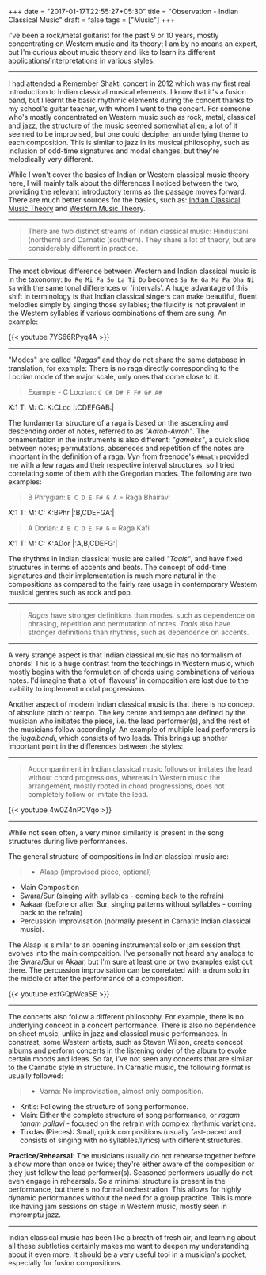 +++
date = "2017-01-17T22:55:27+05:30"
title = "Observation - Indian Classical Music"
draft = false
tags = ["Music"]
+++

I've been a rock/metal guitarist for the past 9 or 10 years, mostly concentrating on Western music and its theory; I am by no means an expert, but I'm curious about music theory and like to learn its different applications/interpretations in various styles.

---

I had attended a Remember Shakti concert in 2012 which was my first real introduction to Indian classical musical elements. I know that it's a fusion band, but I learnt the basic rhythmic elements during the concert thanks to my school's guitar teacher, with whom I went to the concert. For someone who's mostly concentrated on Western music such as rock, metal, classical and jazz, the structure of the music seemed somewhat alien; a lot of it seemed to be improvised, but one could decipher an underlying theme to each composition. This is similar to jazz in its musical philosophy, such as inclusion of odd-time signatures and modal changes, but they're melodically very different.

While I won't cover the basics of Indian or Western classical music theory here, I will mainly talk about the differences I noticed between the two, providing the relevant introductory terms as the passage moves forward. There are much better sources for the basics, such as: [Indian Classical Music Theory](http://raag-hindustani.com/) and [Western Music Theory](https://www.8notes.com/school/theory/staff_clefs_ledger_lines.asp?pageno=3).

---

> There are two distinct streams of Indian classical music: Hindustani (northern) and Carnatic (southern). They share a lot of theory, but are considerably different in practice.

---

The most obvious difference between Western and Indian classical music is in the taxonomy: `Do Re Mi Fa So La Ti Do` becomes `Sa Re Ga Ma Pa Dha Ni Sa` with the same tonal differences or 'intervals'. A huge advantage of this shift in terminology is that Indian classical singers can make beautiful, fluent melodies simply by singing those syllables; the fluidity is not prevalent in the Western syllables if various combinations of them are sung. An example:

{{< youtube 7YS66RPyq4A >}}

---

"Modes" are called *"Ragas"* and they do not share the same database in translation, for example: There is no raga directly corresponding to the Locrian mode of the major scale, only ones that come close to it. 

> Example - C Locrian: `C C# D# F F# G# A#`

<p>X:1
T:
M:
C:
K:CLoc
|:CDEFGAB:|
</p>

The fundamental structure of a raga is based on the ascending and descending order of notes, referred to as *"Aaroh-Avroh"*. The ornamentation in the instruments is also different: *"gamaks"*, a quick slide between notes; permutations, abseneces and repetition of the notes are important in the definition of a raga. *Vyn* from freenode's `##math` provided me with a few ragas and their respective interval structures, so I tried correlating some of them with the Gregorian modes. The following are two examples:

> B Phrygian: `B C D E F# G A` = Raga Bhairavi

<p>
X:1
T:
M:
C:
K:BPhr
|:B,CDEFGA:|
</p>

> A Dorian: `A B C D E F# G` = Raga Kafi

<p>
X:1
T:
M:
C:
K:ADor
|:A,B,CDEFG:|
</p>
<!-- 
> D Mixotonic: `D F# G A C` = Raga Jog

<p>
X:1
T:
M:
C:
K:DMix
|:DF#GA,C:|
</p>
 -->

The rhythms in Indian classical music are called *"Taals"*, and have fixed structures in terms of accents and beats. The concept of odd-time signatures and their implementation is much more natural in the compositions as compared to the fairly rare usage in contemporary Western musical genres such as rock and pop.

---

> *Ragas* have stronger definitions than modes, such as dependence on phrasing, repetition and permutation of notes. *Taals* also have stronger definitions than rhythms, such as dependence on accents.

---

A very strange aspect is that Indian classical music has no formalism of chords! This is a huge contrast from the teachings in Western music, which mostly begins with the formulation of chords using combinations of various notes. I'd imagine that a lot of 'flavours' in composition are lost due to the inability to implement modal progressions.

Another aspect of modern Indian classical music is that there is no concept of absolute pitch or tempo. The key centre and tempo are defined by the musician who initiates the piece, i.e. the lead performer(s), and the rest of the musicians follow accordingly. An example of multiple lead performers is the *jugalbandi*, which consists of two leads. This brings up another important point in the differences between the styles: 

---

> Accompaniment in Indian classical music follows or imitates the lead without chord progressions, whereas in Western music the arrangement, mostly rooted in chord progressions, does not completely follow or imitate the lead.

{{< youtube 4w0Z4nPCVqo >}}

---

While not seen often, a very minor similarity is present in the song structures during live performances.

The general structure of compositions in Indian classical music are: 

> * Alaap (improvised piece, optional)
* Main Composition
* Swara/Sur (singing with syllables - coming back to the refrain)
* Aakaar (before or after Sur, singing patterns without syllables - coming back to the refrain)
* Percussion Improvisation (normally present in Carnatic Indian classical music).

The Alaap is similar to an opening instrumental solo or jam session that evolves into the main composition. I've personally not heard any analogs to the Swara/Sur or Akaar, but I'm sure at least one or two examples exist out there. The percussion improvisation can be correlated with a drum solo in the middle or after the performance of a composition.

{{< youtube exfGQpWcaSE >}}

---

The concerts also follow a different philosophy. For example, there is no underlying concept in a concert performance. There is also no dependence on sheet music, unlike in jazz and classical music performances. In constrast, some Western artists, such as Steven Wilson, create concept albums and perform concerts in the listening order of the album to evoke certain moods and ideas. So far, I've not seen any concerts that are similar to the Carnatic style in structure. In Carnatic music, the following format is usually followed:

> * Varna: No improvisation, almost only composition.
* Kritis: Following the structure of song performance.
* Main: Either the complete structure of song performance, or *ragam tanam pallavi* - focused on the refrain with complex rhythmic variations.
* Tukdas (Pieces): Small, quick compositions (usually fast-paced and consists of singing with no syllables/lyrics) with different structures.

**Practice/Rehearsal**: The musicians usually do not rehearse together before a show more than once or twice; they're either aware of the composition or they just follow the lead performer(s). Seasoned performers usually do not even engage in rehearsals. So a minimal structure is present in the performance, but there's no formal orchestration. This allows for highly dynamic performances without the need for a group practice. This is more like having jam sessions on stage in Western music, mostly seen in impromptu jazz.

---

Indian classical music has been like a breath of fresh air, and learning about all these subtleties certainly makes me want to deepen my understanding about it even more. It should be a very useful tool in a musician's pocket, especially for fusion compositions.



